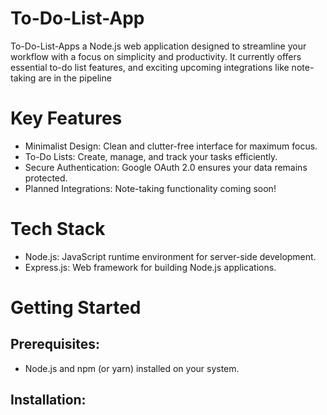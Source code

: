 <h1>To-Do-List-App</h1>

<p>
To-Do-List-Apps a Node.js web application designed to streamline your workflow with a focus on simplicity and productivity. It currently offers essential to-do list features, and exciting upcoming integrations like note-taking are in the pipeline
</p>

# Key Features
- Minimalist Design: Clean and clutter-free interface for maximum focus.
- To-Do Lists: Create, manage, and track your tasks efficiently.
- Secure Authentication: Google OAuth 2.0 ensures your data remains protected.
- Planned Integrations: Note-taking functionality coming soon!
# Tech Stack
- Node.js: JavaScript runtime environment for server-side development.
- Express.js: Web framework for building Node.js applications.
# Getting Started
<h2>Prerequisites:</h2>

- Node.js and npm (or yarn) installed on your system.
<h2>Installation:</h2>

